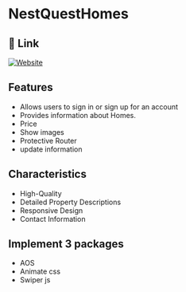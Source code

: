
# NestQuestHomes




## 🔗 Link
[![Website](https://img.shields.io/badge/website-000?style=for-the-badge&logo=ko-fi&logoColor=white)](https://nestquesthome.netlify.app/)



## Features

- Allows users to sign in or sign up for an account
- Provides information about Homes.
- Price
- Show images
- Protective Router
- update information 




## Characteristics 


- High-Quality 
- Detailed Property Descriptions
- Responsive Design
- Contact Information


## Implement 3 packages

- AOS
- Animate css
- Swiper js